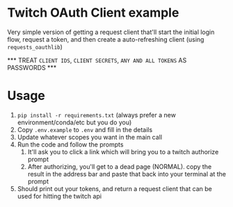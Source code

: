 # Twitch OAuth Client example

Very simple version of getting a request client that'll start the initial login flow, request a token, and then create a auto-refreshing client (using `requests_oauthlib`)

*** TREAT `CLIENT IDS`, `CLIENT SECRETS`, `ANY AND ALL TOKENS` AS PASSWORDS ***

# Usage

1. `pip install -r requirements.txt` (always prefer a new environment/conda/etc but you do you)
2. Copy `.env.example` to `.env` and fill in the details
3. Update whatever scopes you want in the main call
4. Run the code and follow the prompts
   1. It'll ask you to click a link which will bring you to a twitch authorize prompt
   2. After authorizing, you'll get to a dead page (NORMAL). copy the result in the address bar and paste that back into your terminal at the prompt
5. Should print out your tokens, and return a request client that can be used for hitting the twitch api
